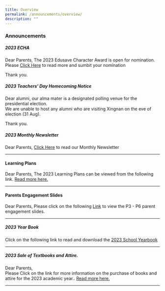 ```yaml
---
title: Overview
permalink: /announcements/overview/
description: ""
---
```

### Announcements

##### 2023 ECHA

Dear Parents, The 2023 Edusave Character Award is open for nomination.<br>Please  [Click Here](https://www.xingnanpri.moe.edu.sg/parents/permalink/) to read more and sumbit your nomination

Thank you.
##### 2023 Teachers' Day Homecoming Notice

Dear alumni, our alma mater is a designated polling venue for the presidential election. <br>We are unable to host any alumni who are visiting Xingnan on the eve of election (31 Aug). 

Thank you.
##### 2023 Monthly Newsletter
Dear Parents, [Click Here](https://www.xingnanpri.moe.edu.sg/expedition/School-Publications/school-newsletter/) to read our Monthly Newsletter

***

#### Learning Plans 
Dear Parents,
The 2023 Learning Plans can be viewed from the following link. [Read more here.](https://sites.google.com/xnps.edu.sg/xnps-learning-plans/home?authuser=2)

***

#### Parents Engagement Slides 
Dear Parents, 
Please click on the following [Link](https://www.xingnanpri.moe.edu.sg/parents/2023parentengagement/) to view the P3 - P6 parent engagement slides.

***

##### 2023 Year Book
Click on the following link to read and download the [2023 School Yearbook](https://www.xingnanpri.moe.edu.sg/expedition/School-Publications/school-year-book/)

***

##### 2023 Sale of Textbooks and Attire.
Dear Parents,  
Please Click on the link for more information on the purchase of books and attire for the 2023 academic year.. [Read more here.](https://www.xingnanpri.moe.edu.sg/parents/2023saleofbooks/)

***